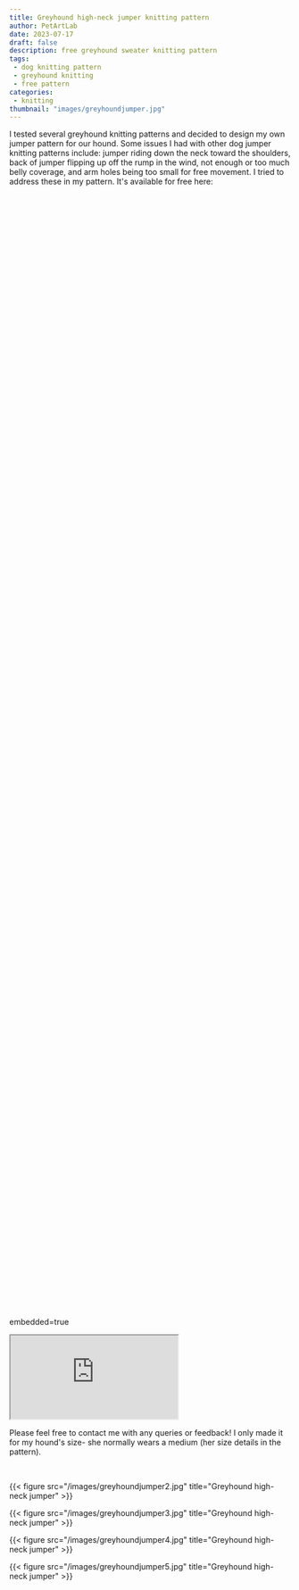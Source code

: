 ```yaml
---
title: Greyhound high-neck jumper knitting pattern
author: PetArtLab
date: 2023-07-17
draft: false
description: free greyhound sweater knitting pattern
tags:
 - dog knitting pattern
 - greyhound knitting
 - free pattern
categories:
 - knitting
thumbnail: "images/greyhoundjumper.jpg"
---
```

 
I tested several greyhound knitting patterns and decided to design my own jumper pattern for our hound. Some issues I had with other dog jumper knitting patterns include: jumper riding down the neck toward the shoulders, back of jumper flipping up off the rump in the wind, not enough or too much belly coverage, and arm holes being too small for free movement. I tried to address these in my pattern. It's available for free here: 

<iframe src="" width="1200" height="2000" frameborder="0" marginheight="0" marginwidth="0">Loading…</iframe>

embedded=true

<iframe src="https://docs.google.com/document/d/e/2PACX-1vQdZ6ewkaS-c0mWUWisI8wIee4zjv5BHzGf3KbCcvfZI73bncSA-kzrw7Dyyo418iXw1ZIMYy2qKmsa/pub?embedded=true"></iframe>

<br>

Please feel free to contact me with any queries or feedback! I only made it for my hound's size- she normally wears a medium (her size details in the pattern).

<br>

{{< figure src="/images/greyhoundjumper2.jpg" title="Greyhound high-neck jumper" >}}

{{< figure src="/images/greyhoundjumper3.jpg" title="Greyhound high-neck jumper" >}}

{{< figure src="/images/greyhoundjumper4.jpg" title="Greyhound high-neck jumper" >}}

{{< figure src="/images/greyhoundjumper5.jpg" title="Greyhound high-neck jumper" >}}

<br>

